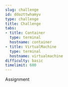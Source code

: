 ```yaml
---
slug: challenge
id: ddozttwhamyv
type: challenge
title: Challenge
tabs:
- title: Container
  type: terminal
  hostname: container
- title: VirtualMachine
  type: terminal
  hostname: virtualmachine
difficulty: basic
timelimit: 600
---
```

Assignment